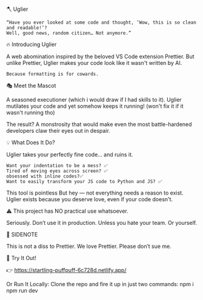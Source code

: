 🪓 Uglier

    “Have you ever looked at some code and thought, ‘Wow, this is so clean and readable!’?
    Well, good news, random citizen… Not anymore.”

🔥 Introducing Uglier

A web abomination inspired by the beloved VS Code extension Prettier.
But unlike Prettier, Uglier makes your code look like it wasn't written by AI.

    Because formatting is for cowards.

🎭 Meet the Mascot

A seasoned executioner  (which i would draw if I had skills to it).
Uglier mutilates your code and yet somehow keeps it running! (won't fix it if it wasn't running tho)

The result?
A monstrosity that would make even the most battle-hardened developers claw their eyes out in despair.


💡 What Does It Do?

Uglier takes your perfectly fine code… and ruins it.

    Want your indentation to be a mess? ✅
    Tired of moving eyes across screen? ✅
    obsessed with inline codes?✅
    Want to easily transform your JS code to Python and JS? ✅

This tool is pointless But hey — not everything needs a reason to exist. Uglier exists because you deserve love, even if your code doesn't.

⚠️ This project has NO practical use whatsoever.

Seriously.
Don’t use it in production.
Unless you hate your team.
Or yourself.

📝 SIDENOTE

This is not a diss to Prettier.
We love Prettier.
Please don’t sue me.

🔗 Try It Out!

👉 https://startling-puffpuff-6c728d.netlify.app/

Or Run It Locally:
Clone the repo and fire it up in just two commands:
npm i
npm run dev

